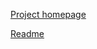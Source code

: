 [Project homepage](https://github.com/Phuker/docker-compose-all)

[Readme](https://github.com/Phuker/docker-compose-all/blob/master/Readme.md)
